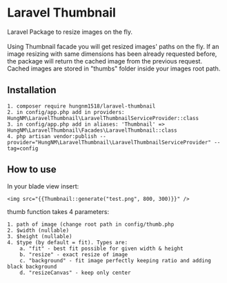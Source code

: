 # Laravel Thumbnail

Laravel Package to resize images on the fly. <br/><br/>
Using Thumbnail facade you will get resized images' paths on the fly. If an image resizing with same dimensions has been already requested before, the package will return the cached image from the previous request. Cached images are stored in "thumbs" folder inside your images root path. 

## Installation

    1. composer require hungnm1518/laravel-thumbnail
    2. in config/app.php add in providers: HungNM\LaravelThumbnail\LaravelThumbnailServiceProvider::class
    3. in config/app.php add in aliases: 'Thumbnail' => HungNM\LaravelThumbnail\Facades\LaravelThumbnail::class
    4. php artisan vendor:publish --provider="HungNM\LaravelThumbnail\LaravelThumbnailServiceProvider" --tag=config

    
## How to use

In your blade view insert:
    
    <img src="{{Thumbnail::generate("test.png", 800, 300)}}" />
    
thumb function takes 4 parameters:

    1. path of image (change root path in config/thumb.php
    2. $width (nullable)
    3. $height (nullable)
    4. $type (by default = fit). Types are:
        a. "fit" - best fit possible for given width & height
        b. "resize" - exact resize of image
        c. "background" - fit image perfectly keeping ratio and adding black background
        d. "resizeCanvas" - keep only center

